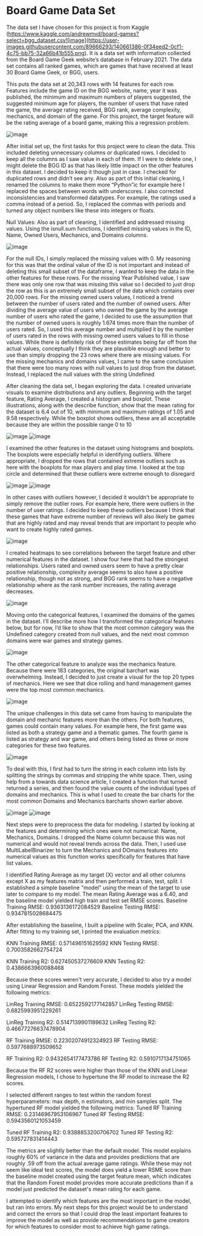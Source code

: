 # Board Game Data Set

The data set I have chosen for this project is from Kaggle (https://www.kaggle.com/andrewmvd/board-games?select=bgg_dataset.csv![image](https://user-images.githubusercontent.com/89666293/140661386-0f34eed2-0cf1-4c75-bb75-32a66b41b555.png). It is a data set with information collected from the Board Game Geek website’s database in February 2021. The data set contains all ranked games, which are games that have received at least 30 Board Game Geek, or BGG, users.

This puts the data set at 20,343 rows with 14 features for each row. Features include the game ID on the BGG website, name, year it was published, the minimum and maximum numbers of players suggested, the suggested minimum age for players, the number of users that have rated the game, the average rating received, BGG rank, average complexity, mechanics, and domain of the game. For this project, the target feature will be the rating average of a board game, making this a regression problem.

![image](https://user-images.githubusercontent.com/89666293/140661412-dd40063e-6f29-4612-9662-178e10b746c6.png)

After initial set up, the first tasks for this project were to clean the data. This included deleting unnecessary columns or duplicated rows. I decided to keep all the columns as I saw value in each of them. If I were to delete one, I might delete the BGG ID as that has likely little impact on the other features in this dataset. I decided to keep it though just in case. I checked for duplicated rows and didn’t see any. Also as part of this initial cleaning, I renamed the columns to make them more “Python”ic for example here I replaced the spaces between words with underscores. I also corrected inconsistencies and transformed datatypes. For example, the ratings used a comma instead of a period. So, I replaced the commas with periods and turned any object numbers like these into integers or floats.

Null Values: 
Also as part of cleaning, I identified and addressed missing values. Using the isnull.sum functions, I identified missing values in the ID, Name, Owned Users, Mechanics, and Domains columns.

![image](https://user-images.githubusercontent.com/89666293/140661441-ed86c4d5-4b3e-4424-9e79-3746bd1ba90f.png)

For the null IDs, I simply replaced the missing values with 0. My reasoning for this was that the ordinal value of the ID is not important and instead of deleting this small subset of the dataframe, I wanted to keep the data in the other features for these rows. For the missing Year Published value, I saw there was only one row that was missing this value so I decided to just drop the row as this is an extremely small subset of the data which contains over 20,000 rows. For the missing owned users values, I noticed a trend between the number of users rated and the number of owned users. After dividing the average value of users who owned the game by the average number of users who rated the game, I decided to use the assumption that the number of owned users is roughly 1.674 times more than the number of users rated. So, I used this average number and multiplied it by the number of users rated in the rows with missing owned users values to fill in those values. While there is definitely risk of these estimates being far off from the actual values, conceptually I think they are plausible enough and better to use than simply dropping the 23 rows where there are missing values. For the missing mechanics and domains values, I came to the same conclusion that there were too many rows with null values to just drop from the dataset. Instead, I replaced the null values with the string Undefined


After cleaning the data set, I began exploring the data. I created univariate visuals to examine distributions and any outliers. 
Beginning with the target feature,  Rating Average, I created a histogram and boxplot. These illustrations, along with the describe function, show that the mean rating for the dataset is 6.4 out of 10, with minimum and maximum ratings of 1.05 and 9.58 respectively. While the boxplot shows outliers, these are all acceptable because they are within the possible range 0 to 10

![image](https://user-images.githubusercontent.com/89666293/140661468-75fd1e4f-9ac2-460e-ab79-d10ee5f3b6bb.png)
![image](https://user-images.githubusercontent.com/89666293/140661473-0b139b6b-4725-46f2-9cb9-a0bff641ee7e.png)

I examined the other features in the dataset using histograms and boxplots. The boxplots were especially helpful in identifying outliers. Where appropriate, I dropped the rows that contained extreme outliers such as here with the boxplots for max players and play time. I looked at the top circle and determined that these outliers were extreme enough to disregard

![image](https://user-images.githubusercontent.com/89666293/140661484-6ef90d75-0ffa-43c5-a86d-63f7d7757c7f.png)
![image](https://user-images.githubusercontent.com/89666293/140661487-eeb04722-e6cf-4d57-910d-2f06d376a990.png)

In other cases with outliers however, I decided it wouldn’t be appropriate to simply remove the outlier rows. For example here, there were outliers in the number of user ratings. I decided to keep these outliers because I think that these games that have extreme number of reviews will also likely be games that are highly rated and may reveal trends that are important to people who want to create highly rated games.

![image](https://user-images.githubusercontent.com/89666293/140661498-b0137c69-e14f-4d5b-96a3-67abe7952862.png)

I created heatmaps to see correlations between the target feature and other numerical features in the dataset. I show four here that had the strongest relationships. Users rated and owned users seem to have a pretty clear positive relationship, complexity average seems to also have a positive relationship, though not as strong, and BGG rank seems to have a negative relationship where as the rank number increases, the rating average decreases.

![image](https://user-images.githubusercontent.com/89666293/140661506-4a7f155e-79fc-4d6b-b0f4-45f6178174d6.png)

Moving onto the categorical features, I examined the domains of the games in the dataset. I’ll describe more how I transformed the categorical features below, but for now, I’d like to show that the most common category was the Undefined category created from null values, and the next most common domains were war games and strategy games. 

![image](https://user-images.githubusercontent.com/89666293/140661568-625a0493-4a23-4819-b2a0-1f4c47d80998.png)

The other categorical feature to analyze was the mechanics feature.  Because there were 183 categories, the original barchart was overwhelming. Instead, I decided to just create a visual for the top 20 types of mechanics. Here we see that dice rolling and hand management games were the top most common mechanics.

![image](https://user-images.githubusercontent.com/89666293/140661580-20599f37-ad66-4e39-b1d4-5b746caad825.png)

The unique challenges in this data set came from having to manipulate the domain and mechanic features more than the others.  For both features, games could contain many values. For example here, the first game was listed as both a strategy game and a thematic games. The fourth game is listed as strategy and war game, and others being listed as three or more categories for these two features.  

![image](https://user-images.githubusercontent.com/89666293/140661598-2dac4a7a-aab5-4df5-b66b-aa1470ba08be.png)


To deal with this, I first had to turn the string in each column into lists by splitting the strings by commas and stripping the white space. Then, using help from a towards data science article, I created a function that turned returned a series, and then found the value counts of the individual types of domains and mechanics. This is what I used to create the bar charts for the most common Domains and Mechanics barcharts shown earlier above.

![image](https://user-images.githubusercontent.com/89666293/140661605-2036c862-f958-461f-b39c-26e4c616eb25.png)
![image](https://user-images.githubusercontent.com/89666293/140661642-d3af1fe7-5c43-488c-acf5-5f54e6c3eeab.png)

Next steps were to preprocess the data for modeling. I started by looking at the features and determining which ones were not numerical: Name, Mechanics, Domains. I dropped the Name column because this was not numerical and would not reveal trends across the data. Then, I used use MultiLabelBinarizer to turn the Mechanics and DOmains features into numerical values as this function works specifically for features that have list values.

I identified Rating Average as my target (X) vector and all other columns except X as my features matrix and then performed a train, test, split. 
I established a simple baseline "model" using the mean of the target to use later to compare to my model. The mean Rating Average was a 6.40, and the baseline model yielded high train and test set RMSE scores. 
Baseline Training RMSE: 0.9363136172084529
Baseline Testing RMSE: 0.9347815028684475

After establishing the baseline, I built a pipeline with Scaler, PCA, and KNN. After fitting to my training set, I printed the evaluation metrics: 

KNN Training RMSE: 0.571496151629592
KNN Testing RMSE: 0.7003582662754724

KNN Training R2: 0.627450537276609
KNN Testing R2: 0.4386663960088468

Because these scores weren't very accurate, I decided to also try a model using Linear Regression and Random Forest. 
These models yielded the following metrics: 

LinReg Training RMSE: 0.6522592177142857
LinReg Testing RMSE: 0.6825993951229261

LinReg Training R2: 0.5147139901189632
LinReg Testing R2: 0.46677276637478904

RF Training RMSE: 0.22302074912324923
RF Testing RMSE: 0.5977688973509652

RF Training R2: 0.9432654177473786
RF Testing R2: 0.5910717134751065

Because the RF R2 scores were higher than those of the KNN and Linear Regression models, I chose to hypertune the RF model to increase the R2 scores. 

I selected different ranges to test within the random forest hyperparameters: max depth, n estimators, and min samples split. The hypertuned RF model yielded the following metrics:
Tuned RF Training RMSE: 0.23146967953106967
Tuned RF Testing RMSE: 0.5943560121053459

Tuned RF Training R2: 0.9388853200706702
Tuned RF Testing R2: 0.595727831414443

The metrics are slightly better than the default model. This model explains roughly 60% of variance in the data and provides predictions that are roughly .59 off from the actual average game ratings. While these may not seem like ideal test scores, the model does yield a lower RSME score than the baseline model created using the target feature mean, which indicates that the Random Forest model provides more accurate predictions than if a model just predicted the dataset's mean rating for each game.

I attempted to identify which features are the most important in the model, but ran into errors. My next steps for this project would be to understand and correct the errors so that I could drop the least important features to improve the model as well as provide recommendations to game creators for which features to consider most to achieve high game ratings. 
